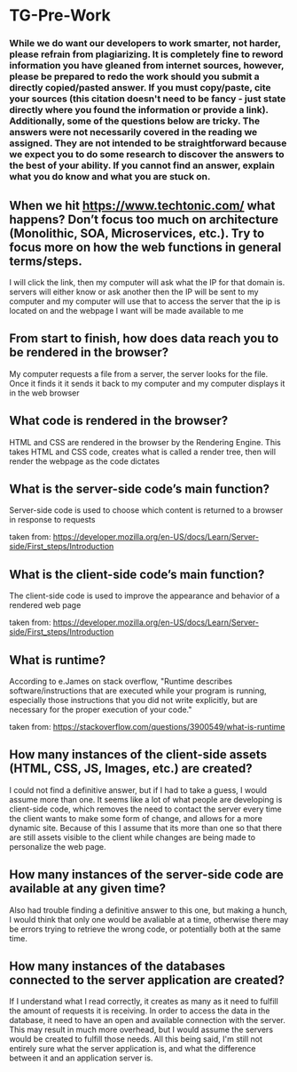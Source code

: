 # TG-Pre-Work

### While we do want our developers to work smarter, not harder, please refrain from plagiarizing.  It is completely fine to reword information you have gleaned from internet sources, however, please be prepared to redo the work should you submit a directly copied/pasted answer.  If you must copy/paste, cite your sources (this citation doesn't need to be fancy - just state directly where you found the information or provide a link).  Additionally, some of the questions below are tricky.  The answers were not necessarily covered in the reading we assigned.  They are not intended to be straightforward because we expect you to do some research to discover the answers to the best of your ability.  If you cannot find an answer, explain what you do know and what you are stuck on.  

## When we hit https://www.techtonic.com/ what happens? Don’t focus too much on architecture (Monolithic, SOA, Microservices, etc.). Try to focus more on how the web functions in general terms/steps.

I will click the link, then my computer will ask what the IP for that domain is. servers will either know or ask another then the IP will be sent to my computer and my computer will use that to access the server that the ip is located on and the webpage I want will be made available to me

## From start to finish, how does data reach you to be rendered in the browser?

My computer requests a file from a server, the server looks for the file. Once it finds it it sends it back to my computer and my computer displays it in the web browser

## What code is rendered in the browser?

HTML and CSS are rendered in the browser by the Rendering Engine. This takes HTML and CSS code, creates what is called a render tree, then will render the webpage as the code dictates

## What is the server-side code’s main function?

Server-side code is used to choose which content is returned to a browser in response to requests

taken from: https://developer.mozilla.org/en-US/docs/Learn/Server-side/First_steps/Introduction

## What is the client-side code’s main function?

The client-side code is used to improve the appearance and behavior of a rendered web page

taken from: https://developer.mozilla.org/en-US/docs/Learn/Server-side/First_steps/Introduction

## What is runtime?

According to e.James on stack overflow, "Runtime describes software/instructions that are executed while your program is running, especially those instructions that you did not write explicitly, but are necessary for the proper execution of your code."

taken from: https://stackoverflow.com/questions/3900549/what-is-runtime

## How many instances of the client-side assets (HTML, CSS, JS, Images, etc.) are created?

I could not find a definitive answer, but if I had to take a guess, I would assume more than one. It seems like a lot of what people are developing is client-side code, which removes the need to contact the server every time the client wants to make some form of change, and allows for a more dynamic site. Because of this I assume that its more than one so that there are still assets visible to the client while changes are being made to personalize the web page.

## How many instances of the server-side code are available at any given time?

Also had trouble finding a definitive answer to this one, but making a hunch, I would think that only one would be avaliable at a time, otherwise there may be errors trying to retrieve the wrong code, or potentially both at the same time.

## How many instances of the databases connected to the server application are created?

If I understand what I read correctly, it creates as many as it need to fulfill the amount of requests it is receiving. In order to access the data in the database, it need to have an open and available connection with the server. This may result in much more overhead, but I would assume the servers would be created to fulfill those needs.
All this being said, I'm still not entirely sure what the server application is, and what the difference between it and an application server is.
